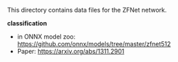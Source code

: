 This directory contains data files for the ZFNet network.

**classification**

* in ONNX model zoo: https://github.com/onnx/models/tree/master/zfnet512
* Paper: https://arxiv.org/abs/1311.2901
